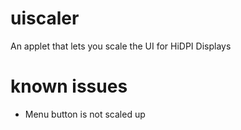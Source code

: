 # uiscaler
An applet that lets you scale the UI for HiDPI Displays

# known issues
* Menu button is not scaled up
